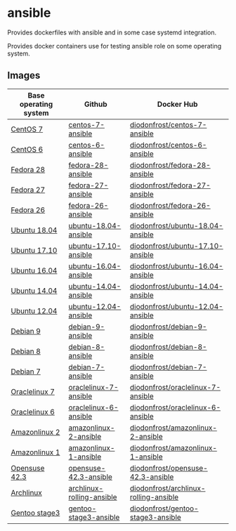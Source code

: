 # ansible
Provides dockerfiles with ansible and in some case systemd integration.

Provides docker containers use for testing ansible role on some operating system.

## Images

| Base operating system        | Github                        | Docker Hub                                |
| ---------------------------- | ----------------------------- | ----------------------------------------- |
| [CentOS 7][CentOS]           | [centos-7-ansible][]          | [diodonfrost/centos-7-ansible][]          |
| [CentOS 6][CentOS]           | [centos-6-ansible][]          | [diodonfrost/centos-6-ansible][]          |
| [Fedora 28][Fedora]          | [fedora-28-ansible][]         | [diodonfrost/fedora-28-ansible][]         |
| [Fedora 27][Fedora]          | [fedora-27-ansible][]         | [diodonfrost/fedora-27-ansible][]         |
| [Fedora 26][Fedora]          | [fedora-26-ansible][]         | [diodonfrost/fedora-26-ansible][]         |
| [Ubuntu 18.04][Ubuntu]       | [ubuntu-18.04-ansible][]      | [diodonfrost/ubuntu-18.04-ansible][]      |
| [Ubuntu 17.10][Ubuntu]       | [ubuntu-17.10-ansible][]      | [diodonfrost/ubuntu-17.10-ansible][]      |
| [Ubuntu 16.04][Ubuntu]       | [ubuntu-16.04-ansible][]      | [diodonfrost/ubuntu-16.04-ansible][]      |
| [Ubuntu 14.04][Ubuntu]       | [ubuntu-14.04-ansible][]      | [diodonfrost/ubuntu-14.04-ansible][]      |
| [Ubuntu 12.04][Ubuntu]       | [ubuntu-12.04-ansible][]      | [diodonfrost/ubuntu-12.04-ansible][]      |
| [Debian 9][Debian]           | [debian-9-ansible][]          | [diodonfrost/debian-9-ansible][]          |
| [Debian 8][Debian]           | [debian-8-ansible][]          | [diodonfrost/debian-8-ansible][]          |
| [Debian 7][Debian]           | [debian-7-ansible][]          | [diodonfrost/debian-7-ansible][]          |
| [Oraclelinux 7][Oraclelinux] | [oraclelinux-7-ansible][]     | [diodonfrost/oraclelinux-7-ansible][]     |
| [Oraclelinux 6][Oraclelinux] | [oraclelinux-6-ansible][]     | [diodonfrost/oraclelinux-6-ansible][]     |
| [Amazonlinux 2][Amazonlinux] | [amazonlinux-2-ansible][]     | [diodonfrost/amazonlinux-2-ansible][]     |
| [Amazonlinux 1][Amazonlinux] | [amazonlinux-1-ansible][]     | [diodonfrost/amazonlinux-1-ansible][]     |
| [Opensuse 42.3][Opensuse]    | [opensuse-42.3-ansible][]     | [diodonfrost/opensuse-42.3-ansible][]     |
| [Archlinux][Archlinux]       | [archlinux-rolling-ansible][] | [diodonfrost/archlinux-rolling-ansible][] |
| [Gentoo stage3][Gentoo]      | [gentoo-stage3-ansible][]     | [diodonfrost/gentoo-stage3-ansible][]     |

[Centos]: https://hub.docker.com/_/centos/
[Fedora]: https://hub.docker.com/_/fedora/
[Ubuntu]: https://hub.docker.com/_/ubuntu/
[Debian]: https://hub.docker.com/_/debian/
[Oraclelinux]: https://hub.docker.com/_/oraclelinux/
[Amazonlinux]: https://hub.docker.com/_/amazonlinux/
[Opensuse]: https://hub.docker.com/_/opensuse/
[Archlinux]: https://hub.docker.com/r/base/archlinux/
[Gentoo]: https://hub.docker.com/r/gentoo/stage3-amd64/

[centos-7-ansible]: https://github.com/diodonfrost/docker-ansible/blob/master/centos-7-ansible/Dockerfile.centos-7
[centos-6-ansible]: https://github.com/diodonfrost/docker-ansible/blob/master/centos-6-ansible/Dockerfile.centos-6
[fedora-28-ansible]: https://github.com/diodonfrost/docker-ansible/blob/master/fedora-28-ansible/Dockerfile.fedora-28
[fedora-27-ansible]: https://github.com/diodonfrost/docker-ansible/blob/master/fedora-27-ansible/Dockerfile.fedora-27
[fedora-26-ansible]: https://github.com/diodonfrost/docker-ansible/blob/master/fedora-26-ansible/Dockerfile.fedora-28
[ubuntu-18.04-ansible]: https://github.com/diodonfrost/docker-ansible/blob/master/ubuntu-18.04-ansible/Dockerfile.ubuntu-18.04
[ubuntu-17.10-ansible]: https://github.com/diodonfrost/docker-ansible/blob/master/ubuntu-17.10-ansible/Dockerfile.ubuntu-17.10
[ubuntu-16.04-ansible]: https://github.com/diodonfrost/docker-ansible/blob/master/ubuntu-16.04-ansible/Dockerfile.ubuntu-16.04
[ubuntu-14.04-ansible]: https://github.com/diodonfrost/docker-ansible/blob/master/ubuntu-14.04-ansible/Dockerfile.ubuntu-14.04
[ubuntu-12.04-ansible]: https://github.com/diodonfrost/docker-ansible/blob/master/ubuntu-12.04-ansible/Dockerfile.ubuntu-12.04
[debian-9-ansible]: https://github.com/diodonfrost/docker-ansible/blob/master/debian-9-ansible/Dockerfile.debian-9
[debian-8-ansible]: https://github.com/diodonfrost/docker-ansible/blob/master/debian-8-ansible/Dockerfile.debian-8
[debian-7-ansible]: https://github.com/diodonfrost/docker-ansible/blob/master/debian-7-ansible/Dockerfile.debian-7
[oraclelinux-7-ansible]: https://github.com/diodonfrost/docker-ansible/blob/master/oraclelinux-7-ansible/Dockerfile.oraclelinux-7
[oraclelinux-6-ansible]: https://github.com/diodonfrost/docker-ansible/blob/master/oraclelinux-6-ansible/Dockerfile.oraclelinux-6
[amazonlinux-2-ansible]: https://github.com/diodonfrost/docker-ansible/blob/master/amazonlinux-2-ansible/Dockerfile.amazonlinux-2
[amazonlinux-1-ansible]: https://github.com/diodonfrost/docker-ansible/blob/master/amazonlinux-1-ansible/Dockerfile.amazonlinux-1
[opensuse-42.3-ansible]: https://github.com/diodonfrost/docker-ansible/blob/master/opensuse-42.3-ansible/Dockerfile.opensuse-42.3
[archlinux-rolling-ansible]: https://github.com/diodonfrost/docker-ansible/blob/master/archlinux-rolling-ansible/Dockerfile.archlinux-rolling
[gentoo-stage3-ansible]: https://github.com/diodonfrost/docker-ansible/blob/master/gentoo-stage3-ansible/Dockerfile.gentoo-stage3

[diodonfrost/centos-7-ansible]: https://hub.docker.com/r/diodonfrost/centos-7-ansible
[diodonfrost/centos-6-ansible]: https://hub.docker.com/r/diodonfrost/centos-6-ansible
[diodonfrost/fedora-28-ansible]: https://hub.docker.com/r/diodonfrost/fedora-28-ansible
[diodonfrost/fedora-27-ansible]: https://hub.docker.com/r/diodonfrost/fedora-27-ansible
[diodonfrost/fedora-26-ansible]: https://hub.docker.com/r/diodonfrost/fedora-26-ansible
[diodonfrost/ubuntu-18.04-ansible]: https://hub.docker.com/r/diodonfrost/ubuntu-18.04-ansible
[diodonfrost/ubuntu-17.10-ansible]: https://hub.docker.com/r/diodonfrost/ubuntu-17.10-ansible
[diodonfrost/ubuntu-16.04-ansible]: https://hub.docker.com/r/diodonfrost/ubuntu-16.04-ansible
[diodonfrost/ubuntu-14.04-ansible]: https://hub.docker.com/r/diodonfrost/ubuntu-14.04-ansible
[diodonfrost/ubuntu-12.04-ansible]: https://hub.docker.com/r/diodonfrost/ubuntu-12.04-ansible
[diodonfrost/debian-9-ansible]: https://hub.docker.com/r/diodonfrost/debian-9-ansible
[diodonfrost/debian-8-ansible]: https://hub.docker.com/r/diodonfrost/debian-8-ansible
[diodonfrost/debian-7-ansible]: https://hub.docker.com/r/diodonfrost/debian-7-ansible
[diodonfrost/oraclelinux-7-ansible]: https://hub.docker.com/r/diodonfrost/oraclelinux-7-ansible
[diodonfrost/oraclelinux-6-ansible]: https://hub.docker.com/r/diodonfrost/oraclelinux-6-ansible
[diodonfrost/amazonlinux-2-ansible]: https://hub.docker.com/r/diodonfrost/amazonlinux-2-ansible
[diodonfrost/amazonlinux-1-ansible]: https://hub.docker.com/r/diodonfrost/oraclelinux-1-ansible
[diodonfrost/opensuse-42.3-ansible]:  https://hub.docker.com/r/diodonfrost/opensuse-42.3-ansible
[diodonfrost/archlinux-rolling-ansible]: https://hub.docker.com/r/diodonfrost/archlinux-rolling-ansible
[diodonfrost/gentoo-stage3-ansible]: https://hub.docker.com/r/diodonfrost/gentoo-stage3-ansible
